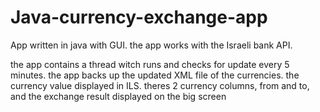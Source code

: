 # Java-currency-exchange-app

App written in java with GUI. the app works with the Israeli bank API.

the app contains a thread witch runs and checks for update every 5 minutes.
the app backs up the updated XML file of the currencies.
the currency value displayed in ILS.
theres 2 currency columns, from and to, and the exchange result displayed on the big screen
